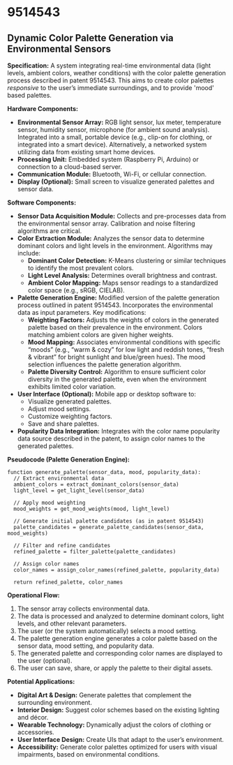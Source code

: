 # 9514543

## Dynamic Color Palette Generation via Environmental Sensors

**Specification:** A system integrating real-time environmental data (light levels, ambient colors, weather conditions) with the color palette generation process described in patent 9514543. This aims to create color palettes *responsive* to the user’s immediate surroundings, and to provide 'mood' based palettes.

**Hardware Components:**

*   **Environmental Sensor Array:**  RGB light sensor, lux meter, temperature sensor, humidity sensor, microphone (for ambient sound analysis).  Integrated into a small, portable device (e.g., clip-on for clothing, or integrated into a smart device).  Alternatively, a networked system utilizing data from existing smart home devices.
*   **Processing Unit:** Embedded system (Raspberry Pi, Arduino) or connection to a cloud-based server.
*   **Communication Module:** Bluetooth, Wi-Fi, or cellular connection.
*   **Display (Optional):** Small screen to visualize generated palettes and sensor data.

**Software Components:**

*   **Sensor Data Acquisition Module:**  Collects and pre-processes data from the environmental sensor array.  Calibration and noise filtering algorithms are critical.
*   **Color Extraction Module:** Analyzes the sensor data to determine dominant colors and light levels in the environment.  Algorithms may include:
    *   **Dominant Color Detection:** K-Means clustering or similar techniques to identify the most prevalent colors.
    *   **Light Level Analysis:**  Determines overall brightness and contrast.
    *   **Ambient Color Mapping:**  Maps sensor readings to a standardized color space (e.g., sRGB, CIELAB).
*   **Palette Generation Engine:**  Modified version of the palette generation process outlined in patent 9514543. Incorporates the environmental data as input parameters. Key modifications:
    *   **Weighting Factors:**  Adjusts the weights of colors in the generated palette based on their prevalence in the environment. Colors matching ambient colors are given higher weights.
    *   **Mood Mapping:**  Associates environmental conditions with specific “moods” (e.g., “warm & cozy” for low light and reddish tones, “fresh & vibrant” for bright sunlight and blue/green hues).  The mood selection influences the palette generation algorithm.
    *   **Palette Diversity Control:** Algorithm to ensure sufficient color diversity in the generated palette, even when the environment exhibits limited color variation.
*   **User Interface (Optional):** Mobile app or desktop software to:
    *   Visualize generated palettes.
    *   Adjust mood settings.
    *   Customize weighting factors.
    *   Save and share palettes.
*   **Popularity Data Integration:** Integrates with the color name popularity data source described in the patent, to assign color names to the generated palettes.

**Pseudocode (Palette Generation Engine):**

```pseudocode
function generate_palette(sensor_data, mood, popularity_data):
  // Extract environmental data
  ambient_colors = extract_dominant_colors(sensor_data)
  light_level = get_light_level(sensor_data)

  // Apply mood weighting
  mood_weights = get_mood_weights(mood, light_level)

  // Generate initial palette candidates (as in patent 9514543)
  palette_candidates = generate_palette_candidates(sensor_data, mood_weights)

  // Filter and refine candidates
  refined_palette = filter_palette(palette_candidates)

  // Assign color names
  color_names = assign_color_names(refined_palette, popularity_data)

  return refined_palette, color_names
```

**Operational Flow:**

1.  The sensor array collects environmental data.
2.  The data is processed and analyzed to determine dominant colors, light levels, and other relevant parameters.
3.  The user (or the system automatically) selects a mood setting.
4.  The palette generation engine generates a color palette based on the sensor data, mood setting, and popularity data.
5.  The generated palette and corresponding color names are displayed to the user (optional).
6.  The user can save, share, or apply the palette to their digital assets.

**Potential Applications:**

*   **Digital Art & Design:**  Generate palettes that complement the surrounding environment.
*   **Interior Design:**  Suggest color schemes based on the existing lighting and décor.
*   **Wearable Technology:**  Dynamically adjust the colors of clothing or accessories.
*   **User Interface Design:**  Create UIs that adapt to the user’s environment.
*   **Accessibility:** Generate color palettes optimized for users with visual impairments, based on environmental conditions.